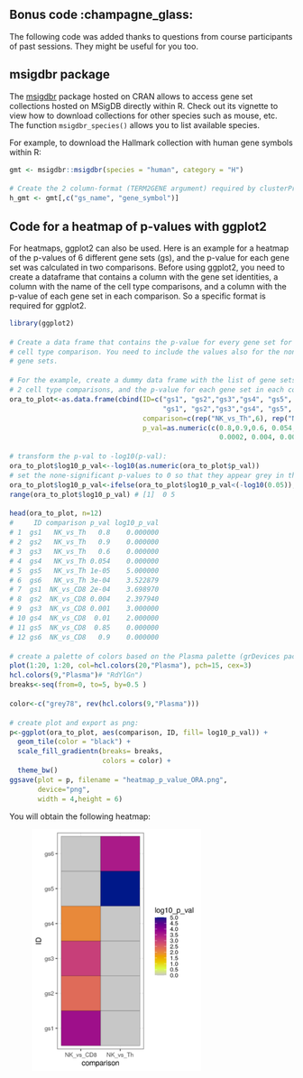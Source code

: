 ## **Bonus code** :champagne_glass:

The following code was added thanks to questions from course participants of past sessions. They might be useful for you too.


## msigdbr package

The [msigdbr](https://cran.r-project.org/web/packages/msigdbr/index.html) package hosted on CRAN allows to access gene set collections hosted on MSigDB directly within R. Check out its vignette to view how to download collections for other species such as mouse, etc. The function ```msigdbr_species()``` allows you to list available species. 

For example, to download the Hallmark collection with human gene symbols within R:
```r
gmt <- msigdbr::msigdbr(species = "human", category = "H")

# Create the 2 column-format (TERM2GENE argument) required by clusterProfiler:
h_gmt <- gmt[,c("gs_name", "gene_symbol")]

```


## Code for a heatmap of p-values with ggplot2

For heatmaps, ggplot2 can also be used. Here is an example for a heatmap of the p-values of 6 different gene sets (gs), and the
p-value for each gene set was calculated in two comparisons. Before using ggplot2, you need to create a dataframe that contains a column with the gene set identities, a column with the 
name of the cell type comparisons, and a column with the p-value of each gene set in each comparison. So a specific format is 
required for ggplot2.

```r
library(ggplot2)

# Create a data frame that contains the p-value for every gene set for every 
# cell type comparison. You need to include the values also for the non-significant
# gene sets.

# For the example, create a dummy data frame with the list of gene sets (gs), the
# 2 cell type comparisons, and the p-value for each gene set in each comparison:
ora_to_plot<-as.data.frame(cbind(ID=c("gs1", "gs2","gs3","gs4", "gs5", "gs6",
                                      "gs1", "gs2","gs3","gs4", "gs5", "gs6"),
                                 comparison=c(rep("NK_vs_Th",6), rep("NK_vs_CD8",6)),
                                 p_val=as.numeric(c(0.8,0.9,0.6, 0.054, 0.00001, 0.0003,
                                                    0.0002, 0.004, 0.001,0.01, 0.85,0.9))))

# transform the p-val to -log10(p-val):
ora_to_plot$log10_p_val<--log10(as.numeric(ora_to_plot$p_val))
# set the none-significant p-values to 0 so that they appear grey in the heatmap:
ora_to_plot$log10_p_val<-ifelse(ora_to_plot$log10_p_val<(-log10(0.05)), 0, ora_to_plot$log10_p_val)
range(ora_to_plot$log10_p_val) # [1]  0 5

head(ora_to_plot, n=12)
#     ID comparison p_val log10_p_val
# 1  gs1   NK_vs_Th   0.8    0.000000
# 2  gs2   NK_vs_Th   0.9    0.000000
# 3  gs3   NK_vs_Th   0.6    0.000000
# 4  gs4   NK_vs_Th 0.054    0.000000
# 5  gs5   NK_vs_Th 1e-05    5.000000
# 6  gs6   NK_vs_Th 3e-04    3.522879
# 7  gs1  NK_vs_CD8 2e-04    3.698970
# 8  gs2  NK_vs_CD8 0.004    2.397940
# 9  gs3  NK_vs_CD8 0.001    3.000000
# 10 gs4  NK_vs_CD8  0.01    2.000000
# 11 gs5  NK_vs_CD8  0.85    0.000000
# 12 gs6  NK_vs_CD8   0.9    0.000000

# create a palette of colors based on the Plasma palette (grDevices package)
plot(1:20, 1:20, col=hcl.colors(20,"Plasma"), pch=15, cex=3)
hcl.colors(9,"Plasma")# "RdYlGn")
breaks<-seq(from=0, to=5, by=0.5 )

color<-c("grey78", rev(hcl.colors(9,"Plasma")))

# create plot and export as png:
p<-ggplot(ora_to_plot, aes(comparison, ID, fill= log10_p_val)) + 
  geom_tile(color = "black") +
  scale_fill_gradientn(breaks= breaks, 
                       colors = color) +
  theme_bw() 
ggsave(plot = p, filename = "heatmap_p_value_ORA.png", 
       device="png",
       width = 4,height = 6)
```

You will obtain the following heatmap:
  
  <figure>
  <img src="../assets/images/heatmap_p_value_ORA.png" width="300"/>
  </figure>